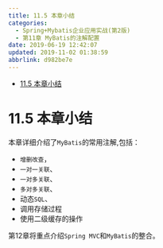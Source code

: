 ```yaml
---
title: 11.5 本章小结
categories: 
  - Spring+Mybatis企业应用实战(第2版)
  - 第11章 MyBatis的注解配置
date: 2019-06-19 12:42:07
updated: 2019-11-02 01:38:59
abbrlink: d982be7e
---
```

- [11.5 本章小结](/ReadingNotes/d982be7e/#11-5-本章小结)

<!--more-->
<script src="https://cdn.bootcss.com/jquery/3.4.0/jquery.slim.min.js"></script>
<script>$(document).ready(function () {$(".post-body > ul:nth-child(1)").hide();});</script>

<!--end-->
# 11.5 本章小结 #
本章详细介绍了`MyBatis`的常用注解,包括：
- `增删改查`，
- `一对一关联`、
- `一对多关联`、
- `多对多关联`、
- 动态`SQL`、
- 调用存储过程
- 使用二级缓存的操作

第12章将重点介绍`Spring MVC`和`MyBatis`的整合。

